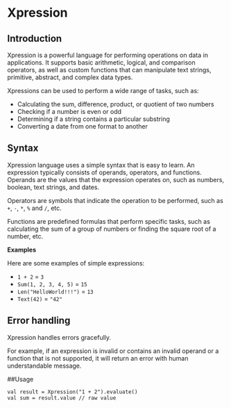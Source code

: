 # Xpression

## Introduction

Xpression is a powerful language for performing operations on data in applications. It supports basic arithmetic, logical, and comparison operators, as well as custom functions that can manipulate text strings, primitive, abstract, and complex data types.

Xpressions can be used to perform a wide range of tasks, such as:

- Calculating the sum, difference, product, or quotient of two numbers
- Checking if a number is even or odd
- Determining if a string contains a particular substring
- Converting a date from one format to another

## Syntax

Xpression language uses a simple syntax that is easy to learn. An expression typically consists of operands, operators, and functions. Operands are the values that the expression operates on, such as numbers, boolean, text strings, and dates. 

Operators are symbols that indicate the operation to be performed, such as `+`, `-`, `*`, `%` and `/`, etc. 

Functions are predefined formulas that perform specific tasks, such as calculating the sum of a group of numbers or finding the square root of a number, etc.

**Examples**

Here are some examples of simple expressions:

* `1 + 2` = `3`
* `Sum(1, 2, 3, 4, 5)` = `15`
* `Len("HelloWorld!!!")` = `13`
* `Text(42)` = `"42"`

## Error handling

Xpression handles errors gracefully.

For example, if an expression is invalid or contains an invalid operand or a function that is not supported, it will return an error with human understandable message.

##Usage

```
val result = Xpression("1 + 2").evaluate()
val sum = result.value // raw value
```
